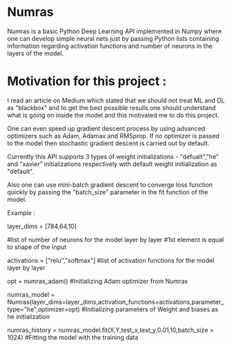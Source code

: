 # Numras

Numras is a basic Python Deep Learning API implemented in Numpy where one can develop simple neural nets just by passing Python lists containing information regarding activation functions and number of neurons in the layers of the model.

# Motivation for this project :

I read an article on Medium which stated that we should not treat ML and DL as "blackbox" and to get the best possible resulls one should understand what is going on inside the model and this motivated me to do this project.

One can even speed up gradient descent process by using advanced optimizers such as Adam, Adamax and RMSprop. If no optimizer is passed to the model then stochastic gradient descent is carried out by default. 

Currently this API supports 3 types of weight initializations - "defualt","he" and "xavier" initializations respectively with default weight initialization as "default". 

Also one can use mini-batch gradient descent to converge loss function quickly by passing the "batch_size" parameter in the fit function of the model.

Example : 

layer_dims = [784,64,10]

#list of number of neurons for the model layer by layer 
#1st element is equal to shape of the Input

activations = ["relu","softmax"]
#list of activation functions for the model layer by layer 

opt = numras_adam()
#Initializing Adam optimizer from Numras

numras_model = Numras(layer_dims=layer_dims,activation_functions=activations,parameter_type="he",optimizer=opt)
#Initializing parameters of Weight and biases as he initialization 

numras_history = numras_model.fit(X,Y,test_x,test_y,0.01,10,batch_size = 1024)
#Fitting the model with the training data
